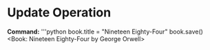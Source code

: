 # Update Operation
**Command:**
'''python
book.title = "Nineteen Eighty-Four"
book.save()
<Book: Nineteen Eighty-Four by George Orwell>